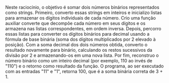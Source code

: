 Neste raciocínio, o objetivo é somar dois números binários representados como strings. Primeiro, converto essas strings em inteiros e inicializo listas para armazenar os dígitos individuais de cada número. Crio uma função auxiliar converte que decompõe cada número em seus dígitos e os armazena nas listas correspondentes, em ordem inversa. Depois, percorro essas listas para converter os dígitos binários para decimal usando a fórmula de base binária (soma dos dígitos multiplicados por 2 elevado à posição). Com a soma decimal dos dois números obtida, converto o resultado novamente para binário, calculando os restos sucessivos da divisão por 2 e armazenando-os em uma nova lista. Por fim, reconstruo o número binário como um inteiro decimal (por exemplo, 110 ao invés de "110") e o retorno como resultado da função. O programa, ao ser executado com as entradas "11" e "1", retorna 100, que é a soma binária correta de 3 + 1.